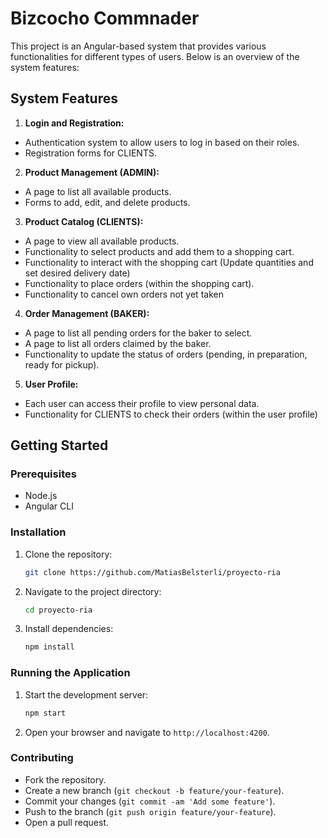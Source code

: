 # Bizcocho Commnader

This project is an Angular-based system that provides various functionalities for different types of users. Below is an overview of the system features:

## System Features

1. **Login and Registration:**
  - Authentication system to allow users to log in based on their roles.
  - Registration forms for CLIENTS.

2. **Product Management (ADMIN):**
  - A page to list all available products.
  - Forms to add, edit, and delete products.

3. **Product Catalog (CLIENTS):**
  - A page to view all available products.
  - Functionality to select products and add them to a shopping cart.
  - Functionality to interact with the shopping cart (Update quantities and set desired delivery date)
  - Functionality to place orders (within the shopping cart).
  - Functionality to cancel own orders not yet taken

4. **Order Management (BAKER):**
  - A page to list all pending orders for the baker to select.
  - A page to list all orders claimed by the baker.
  - Functionality to update the status of orders (pending, in preparation, ready for pickup).

5. **User Profile:**
  - Each user can access their profile to view personal data.
  - Functionality for CLIENTS to check their orders (within the user profile)

## Getting Started

### Prerequisites
- Node.js
- Angular CLI

### Installation
1. Clone the repository:
   ```bash
   git clone https://github.com/MatiasBelsterli/proyecto-ria
   ```
2. Navigate to the project directory:
   ```bash
   cd proyecto-ria
   ```
3. Install dependencies:
   ```bash
   npm install
   ```

### Running the Application
1. Start the development server:
   ```bash 
   npm start
   ```
2. Open your browser and navigate to `http://localhost:4200`.

### Contributing
- Fork the repository.
- Create a new branch (`git checkout -b feature/your-feature`).
- Commit your changes (`git commit -am 'Add some feature'`).
- Push to the branch (`git push origin feature/your-feature`).
- Open a pull request.
